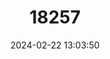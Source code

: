 ---
title: "18257"
category: "Piliocolobus tholloni"
draft: false
date: 2024-02-22 13:03:50
languages:
  English: ["Thollon's Red Colobus", "Tshuapa Red Colobus"]
  French: ["Colobe de Thollon"]
  Spanish; Castilian: ["Colobo Rojo del Congo"]
---
